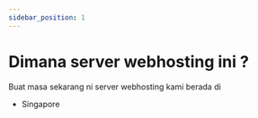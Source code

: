 ```yaml
---
sidebar_position: 1
---
```


# Dimana server webhosting ini ?

Buat masa sekarang ni server webhosting kami berada di

- Singapore 



